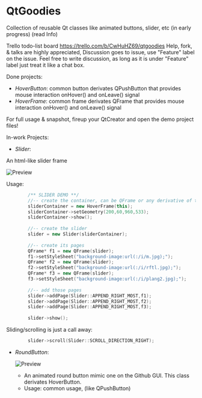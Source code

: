 # QtGoodies
Collection of reusable Qt classes like animated buttons, slider, etc (in early progress) (read Info)

Trello todo-list board https://trello.com/b/CwHuHZ69/qtgoodies
Help, fork, & talks are highly appreciated, Discussion goes to issue, use "Feature" label on the issue. 
Feel free to write discussion, as long as it is under "Feature" label just treat it like a chat box.

Done projects:
  * *HoverButton*: common button derivates QPushButton that provides mouse interaction onHover() and onLeave() signal
  * *HoverFrame*: common frame derivates QFrame that provides mouse interaction onHover() and onLeave() signal

For full usage & snapshot, fireup your QtCreator and open the demo project files!

In-work Projects:
  * *Slider*:
  
  An html-like slider frame
  
  ![Preview](https://raw.githubusercontent.com/imakin/QtGoodies/master/doc/img/slider.gif "Slider")
  
  Usage: 
```C++
        /** SLIDER DEMO **/
        //-- create the container, can be QFrame or any derivative of that
        sliderContainer = new HoverFrame(this);
        sliderContainer->setGeometry(200,60,960,533);
        sliderContainer->show();
        
        //-- create the slider
        slider = new Slider(sliderContainer);
        
        //-- create its pages
        QFrame* f1 = new QFrame(slider);
        f1->setStyleSheet("background-image:url(:/i/m.jpg);");
        QFrame* f2 = new QFrame(slider);
        f2->setStyleSheet("background-image:url(:/i/rftl.jpg);");
        QFrame* f3 = new QFrame(slider);
        f3->setStyleSheet("background-image:url(:/i/plang2.jpg);");
        
        //-- add those pages
        slider->addPage(Slider::APPEND_RIGHT_MOST,f1);
        slider->addPage(Slider::APPEND_RIGHT_MOST,f2);
        slider->addPage(Slider::APPEND_RIGHT_MOST,f3);
        
        slider->show();
```
      
Sliding/scrolling is just a call away:
      
```C++
        slider->scroll(Slider::SCROLL_DIRECTION_RIGHT);
```
  
  * *RoundButton*:
  
      ![Preview](https://raw.githubusercontent.com/imakin/QtGoodies/master/doc/img/roundbutton.gif "RoundButton")
  
      * An animated round button mimic one on the Github GUI. This class derivates HoverButton. 
      * Usage: common usage, (like QPushButton)
      
